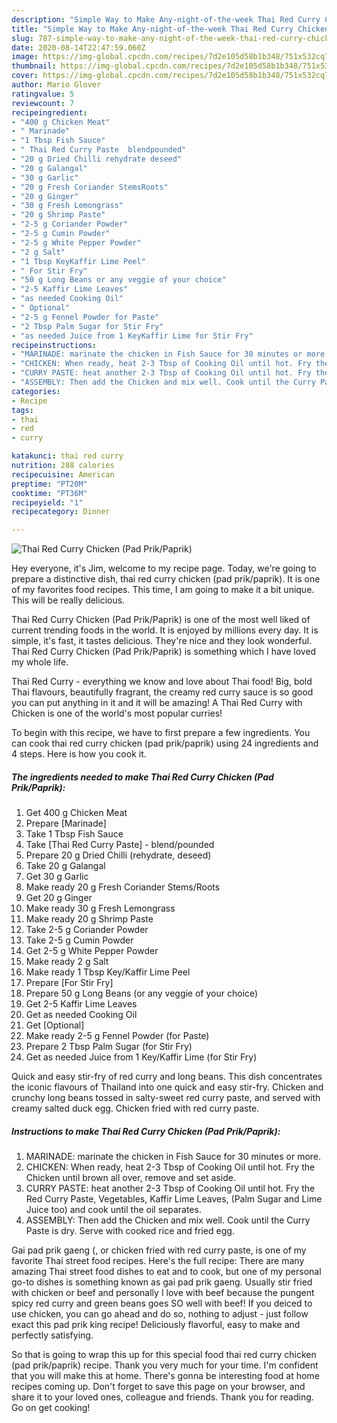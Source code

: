 ```yaml
---
description: "Simple Way to Make Any-night-of-the-week Thai Red Curry Chicken (Pad Prik/Paprik)"
title: "Simple Way to Make Any-night-of-the-week Thai Red Curry Chicken (Pad Prik/Paprik)"
slug: 787-simple-way-to-make-any-night-of-the-week-thai-red-curry-chicken-pad-prik-paprik
date: 2020-08-14T22:47:59.060Z
image: https://img-global.cpcdn.com/recipes/7d2e105d58b1b348/751x532cq70/thai-red-curry-chicken-pad-prikpaprik-recipe-main-photo.jpg
thumbnail: https://img-global.cpcdn.com/recipes/7d2e105d58b1b348/751x532cq70/thai-red-curry-chicken-pad-prikpaprik-recipe-main-photo.jpg
cover: https://img-global.cpcdn.com/recipes/7d2e105d58b1b348/751x532cq70/thai-red-curry-chicken-pad-prikpaprik-recipe-main-photo.jpg
author: Mario Glover
ratingvalue: 5
reviewcount: 7
recipeingredient:
- "400 g Chicken Meat"
- " Marinade"
- "1 Tbsp Fish Sauce"
- " Thai Red Curry Paste  blendpounded"
- "20 g Dried Chilli rehydrate deseed"
- "20 g Galangal"
- "30 g Garlic"
- "20 g Fresh Coriander StemsRoots"
- "20 g Ginger"
- "30 g Fresh Lemongrass"
- "20 g Shrimp Paste"
- "2-5 g Coriander Powder"
- "2-5 g Cumin Powder"
- "2-5 g White Pepper Powder"
- "2 g Salt"
- "1 Tbsp KeyKaffir Lime Peel"
- " For Stir Fry"
- "50 g Long Beans or any veggie of your choice"
- "2-5 Kaffir Lime Leaves"
- "as needed Cooking Oil"
- " Optional"
- "2-5 g Fennel Powder for Paste"
- "2 Tbsp Palm Sugar for Stir Fry"
- "as needed Juice from 1 KeyKaffir Lime for Stir Fry"
recipeinstructions:
- "MARINADE: marinate the chicken in Fish Sauce for 30 minutes or more."
- "CHICKEN: When ready, heat 2-3 Tbsp of Cooking Oil until hot. Fry the Chicken until brown all over, remove and set aside."
- "CURRY PASTE: heat another 2-3 Tbsp of Cooking Oil until hot. Fry the Red Curry Paste, Vegetables, Kaffir Lime Leaves, (Palm Sugar and Lime Juice too) and cook until the oil separates."
- "ASSEMBLY: Then add the Chicken and mix well. Cook until the Curry Paste is dry. Serve with cooked rice and fried egg."
categories:
- Recipe
tags:
- thai
- red
- curry

katakunci: thai red curry 
nutrition: 288 calories
recipecuisine: American
preptime: "PT20M"
cooktime: "PT36M"
recipeyield: "1"
recipecategory: Dinner

---
```



![Thai Red Curry Chicken (Pad Prik/Paprik)](https://img-global.cpcdn.com/recipes/7d2e105d58b1b348/751x532cq70/thai-red-curry-chicken-pad-prikpaprik-recipe-main-photo.jpg)

Hey everyone, it's Jim, welcome to my recipe page. Today, we're going to prepare a distinctive dish, thai red curry chicken (pad prik/paprik). It is one of my favorites food recipes. This time, I am going to make it a bit unique. This will be really delicious.

Thai Red Curry Chicken (Pad Prik/Paprik) is one of the most well liked of current trending foods in the world. It is enjoyed by millions every day. It is simple, it's fast, it tastes delicious. They're nice and they look wonderful. Thai Red Curry Chicken (Pad Prik/Paprik) is something which I have loved my whole life.

Thai Red Curry - everything we know and love about Thai food! Big, bold Thai flavours, beautifully fragrant, the creamy red curry sauce is so good you can put anything in it and it will be amazing! A Thai Red Curry with Chicken is one of the world&#39;s most popular curries!


To begin with this recipe, we have to first prepare a few ingredients. You can cook thai red curry chicken (pad prik/paprik) using 24 ingredients and 4 steps. Here is how you cook it.

<!--inarticleads1-->

##### The ingredients needed to make Thai Red Curry Chicken (Pad Prik/Paprik):

1. Get 400 g Chicken Meat
1. Prepare  [Marinade]
1. Take 1 Tbsp Fish Sauce
1. Take  [Thai Red Curry Paste] - blend/pounded
1. Prepare 20 g Dried Chilli (rehydrate, deseed)
1. Take 20 g Galangal
1. Get 30 g Garlic
1. Make ready 20 g Fresh Coriander Stems/Roots
1. Get 20 g Ginger
1. Make ready 30 g Fresh Lemongrass
1. Make ready 20 g Shrimp Paste
1. Take 2-5 g Coriander Powder
1. Take 2-5 g Cumin Powder
1. Get 2-5 g White Pepper Powder
1. Make ready 2 g Salt
1. Make ready 1 Tbsp Key/Kaffir Lime Peel
1. Prepare  [For Stir Fry]
1. Prepare 50 g Long Beans (or any veggie of your choice)
1. Get 2-5 Kaffir Lime Leaves
1. Get as needed Cooking Oil
1. Get  [Optional]
1. Make ready 2-5 g Fennel Powder (for Paste)
1. Prepare 2 Tbsp Palm Sugar (for Stir Fry)
1. Get as needed Juice from 1 Key/Kaffir Lime (for Stir Fry)


Quick and easy stir-fry of red curry and long beans. This dish concentrates the iconic flavours of Thailand into one quick and easy stir-fry. Chicken and crunchy long beans tossed in salty-sweet red curry paste, and served with creamy salted duck egg. Chicken fried with red curry paste. 

<!--inarticleads2-->

##### Instructions to make Thai Red Curry Chicken (Pad Prik/Paprik):

1. MARINADE: marinate the chicken in Fish Sauce for 30 minutes or more.
1. CHICKEN: When ready, heat 2-3 Tbsp of Cooking Oil until hot. Fry the Chicken until brown all over, remove and set aside.
1. CURRY PASTE: heat another 2-3 Tbsp of Cooking Oil until hot. Fry the Red Curry Paste, Vegetables, Kaffir Lime Leaves, (Palm Sugar and Lime Juice too) and cook until the oil separates.
1. ASSEMBLY: Then add the Chicken and mix well. Cook until the Curry Paste is dry. Serve with cooked rice and fried egg.


Gai pad prik gaeng (, or chicken fried with red curry paste, is one of my favorite Thai street food recipes. Here&#39;s the full recipe: There are many amazing Thai street food dishes to eat and to cook, but one of my personal go-to dishes is something known as gai pad prik gaeng. Usually stir fried with chicken or beef and personally I love with beef because the pungent spicy red curry and green beans goes SO well with beef! If you deiced to use chicken, you can go ahead and do so, nothing to adjust - just follow exact this pad prik king recipe! Deliciously flavorful, easy to make and perfectly satisfying. 

So that is going to wrap this up for this special food thai red curry chicken (pad prik/paprik) recipe. Thank you very much for your time. I'm confident that you will make this at home. There's gonna be interesting food at home recipes coming up. Don't forget to save this page on your browser, and share it to your loved ones, colleague and friends. Thank you for reading. Go on get cooking!
